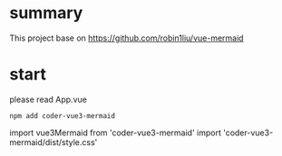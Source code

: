 # summary 
This project base on https://github.com/robin1liu/vue-mermaid


# start 
please read App.vue


```
npm add coder-vue3-mermaid
```

import vue3Mermaid from 'coder-vue3-mermaid'
import 'coder-vue3-mermaid/dist/style.css'

